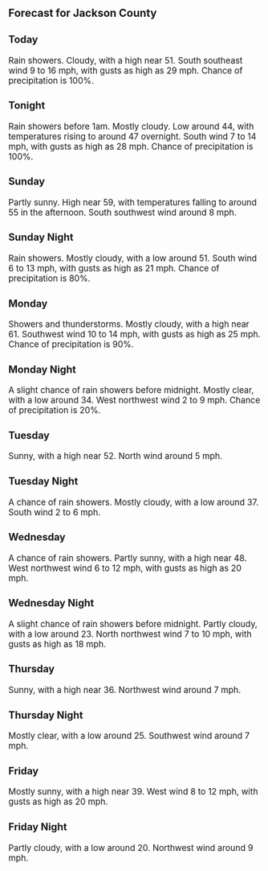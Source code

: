 <div>
   <h2>Forecast for Jackson County</h2>
   <p>
      <div style="font-size:120%">
         <h3>Today</h3>Rain showers. Cloudy, with a high near 51. South southeast wind 9 to 16 mph, with gusts as high as 29 mph. Chance of precipitation
         is 100%.<br></div>
   </p>
   <p>
      <div style="font-size:120%">
         <h3>Tonight</h3>Rain showers before 1am. Mostly cloudy. Low around 44, with temperatures rising to around 47 overnight. South wind 7 to 14
         mph, with gusts as high as 28 mph. Chance of precipitation is 100%.<br></div>
   </p>
   <p>
      <div style="font-size:120%">
         <h3>Sunday</h3>Partly sunny. High near 59, with temperatures falling to around 55 in the afternoon. South southwest wind around 8 mph.<br></div>
   </p>
   <p>
      <div style="font-size:120%">
         <h3>Sunday Night</h3>Rain showers. Mostly cloudy, with a low around 51. South wind 6 to 13 mph, with gusts as high as 21 mph. Chance of precipitation
         is 80%.<br></div>
   </p>
   <p>
      <div style="font-size:120%">
         <h3>Monday</h3>Showers and thunderstorms. Mostly cloudy, with a high near 61. Southwest wind 10 to 14 mph, with gusts as high as 25 mph.
         Chance of precipitation is 90%.<br></div>
   </p>
   <p>
      <div style="font-size:120%">
         <h3>Monday Night</h3>A slight chance of rain showers before midnight. Mostly clear, with a low around 34. West northwest wind 2 to 9 mph. Chance
         of precipitation is 20%.<br></div>
   </p>
   <p>
      <div style="font-size:120%">
         <h3>Tuesday</h3>Sunny, with a high near 52. North wind around 5 mph.<br></div>
   </p>
   <p>
      <div style="font-size:120%">
         <h3>Tuesday Night</h3>A chance of rain showers. Mostly cloudy, with a low around 37. South wind 2 to 6 mph.<br></div>
   </p>
   <p>
      <div style="font-size:120%">
         <h3>Wednesday</h3>A chance of rain showers. Partly sunny, with a high near 48. West northwest wind 6 to 12 mph, with gusts as high as 20 mph.<br></div>
   </p>
   <p>
      <div style="font-size:120%">
         <h3>Wednesday Night</h3>A slight chance of rain showers before midnight. Partly cloudy, with a low around 23. North northwest wind 7 to 10 mph, with
         gusts as high as 18 mph.<br></div>
   </p>
   <p>
      <div style="font-size:120%">
         <h3>Thursday</h3>Sunny, with a high near 36. Northwest wind around 7 mph.<br></div>
   </p>
   <p>
      <div style="font-size:120%">
         <h3>Thursday Night</h3>Mostly clear, with a low around 25. Southwest wind around 7 mph.<br></div>
   </p>
   <p>
      <div style="font-size:120%">
         <h3>Friday</h3>Mostly sunny, with a high near 39. West wind 8 to 12 mph, with gusts as high as 20 mph.<br></div>
   </p>
   <p>
      <div style="font-size:120%">
         <h3>Friday Night</h3>Partly cloudy, with a low around 20. Northwest wind around 9 mph.<br></div>
   </p>
</div>